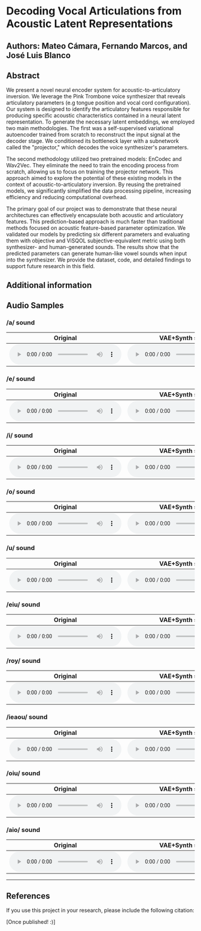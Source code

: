 # Decoding Vocal Articulations from Acoustic Latent Representations

## Authors: Mateo Cámara, Fernando Marcos, and José Luis Blanco

## Abstract

We present a novel neural encoder system for acoustic-to-articulatory inversion. We leverage the Pink Trombone voice synthesizer that reveals articulatory parameters (e.g tongue position and vocal cord configuration). Our system is designed to identify the articulatory features responsible for producing specific acoustic characteristics contained in a neural latent representation. To generate the necessary latent embeddings, we employed two main methodologies. The first was a self-supervised variational autoencoder trained from scratch to reconstruct the input signal at the decoder stage. We conditioned its bottleneck layer with a subnetwork called the "projector," which decodes the voice synthesizer's parameters.

The second methodology utilized two pretrained models: EnCodec and Wav2Vec. They eliminate the need to train the encoding process from scratch, allowing us to focus on training the projector network. This approach aimed to explore the potential of these existing models in the context of acoustic-to-articulatory inversion. By reusing the pretrained models, we significantly simplified the data processing pipeline, increasing efficiency and reducing computational overhead.

The primary goal of our project was to demonstrate that these neural architectures can effectively encapsulate both acoustic and articulatory features. This prediction-based approach is much faster than traditional methods focused on acoustic feature-based parameter optimization. We validated our models by predicting six different parameters and evaluating them with objective and ViSQOL subjective-equivalent metric using both synthesizer- and human-generated sounds. The results show that the predicted parameters can generate human-like vowel sounds when input into the synthesizer. We provide the dataset, code, and detailed findings to support future research in this field.

## Additional information


## Audio Samples

### /a/ sound

| Original | VAE+Synth slow | VAE+Synth fast | Wav2vec slow | Wav2vec fast | Encodec slow | Encodec fast |
| --- | --- | --- | --- | --- | --- | --- |
| <audio controls><source src="original\a.wav"></audio> | <audio controls><source src="regen\a_filtered_betaVAESynth_dynamic_version_1.wav"></audio> | <audio controls><source src="regen\a_filtered_betaVAESynth_dynamic_10changes_version_2.wav"></audio> | <audio controls><source src="regen\a_filtered_wav2vec_dynamic_version_1.wav"></audio> | <audio controls><source src="regen\a_filtered_wav2vec_dynamic_10changes_version_1.wav"></audio> | <audio controls><source src="regen\a_filtered_encodec_dynamic_version_1.wav"></audio> | <audio controls><source src="regen\a_filtered_encodec_dynamic_10changes_version_1.wav"></audio> |

### /e/ sound

| Original | VAE+Synth slow | VAE+Synth fast | Wav2vec slow | Wav2vec fast | Encodec slow | Encodec fast |
| --- | --- | --- | --- | --- | --- | --- |
| <audio controls><source src="original\e.wav"></audio> | <audio controls><source src="regen\e_filtered_betaVAESynth_dynamic_version_1.wav"></audio> | <audio controls><source src="regen\e_filtered_betaVAESynth_dynamic_10changes_version_2.wav"></audio> | <audio controls><source src="regen\e_filtered_wav2vec_dynamic_version_1.wav"></audio> | <audio controls><source src="regen\e_filtered_wav2vec_dynamic_10changes_version_1.wav"></audio> | <audio controls><source src="regen\e_filtered_encodec_dynamic_version_1.wav"></audio> | <audio controls><source src="regen\e_filtered_encodec_dynamic_10changes_version_1.wav"></audio> |

### /i/ sound

| Original | VAE+Synth slow | VAE+Synth fast | Wav2vec slow | Wav2vec fast | Encodec slow | Encodec fast |
| --- | --- | --- | --- | --- | --- | --- |
| <audio controls><source src="original\i.wav"></audio> | <audio controls><source src="regen\i_filtered_betaVAESynth_dynamic_version_1.wav"></audio> | <audio controls><source src="regen\i_filtered_betaVAESynth_dynamic_10changes_version_2.wav"></audio> | <audio controls><source src="regen\i_filtered_wav2vec_dynamic_version_1.wav"></audio> | <audio controls><source src="regen\i_filtered_wav2vec_dynamic_10changes_version_1.wav"></audio> | <audio controls><source src="regen\i_filtered_encodec_dynamic_version_1.wav"></audio> | <audio controls><source src="regen\i_filtered_encodec_dynamic_10changes_version_1.wav"></audio> |

### /o/ sound

| Original | VAE+Synth slow | VAE+Synth fast | Wav2vec slow | Wav2vec fast | Encodec slow | Encodec fast |
| --- | --- | --- | --- | --- | --- | --- |
| <audio controls><source src="original\o.wav"></audio> | <audio controls><source src="regen\o_filtered_betaVAESynth_dynamic_version_1.wav"></audio> | <audio controls><source src="regen\o_filtered_betaVAESynth_dynamic_10changes_version_2.wav"></audio> | <audio controls><source src="regen\o_filtered_wav2vec_dynamic_version_1.wav"></audio> | <audio controls><source src="regen\o_filtered_wav2vec_dynamic_10changes_version_1.wav"></audio> | <audio controls><source src="regen\o_filtered_encodec_dynamic_version_1.wav"></audio> | <audio controls><source src="regen\o_filtered_encodec_dynamic_10changes_version_1.wav"></audio> |

### /u/ sound

| Original | VAE+Synth slow | VAE+Synth fast | Wav2vec slow | Wav2vec fast | Encodec slow | Encodec fast |
| --- | --- | --- | --- | --- | --- | --- |
| <audio controls><source src="original\u.wav"></audio> | <audio controls><source src="regen\u_filtered_betaVAESynth_dynamic_version_1.wav"></audio> | <audio controls><source src="regen\u_filtered_betaVAESynth_dynamic_10changes_version_2.wav"></audio> | <audio controls><source src="regen\u_filtered_wav2vec_dynamic_version_1.wav"></audio> | <audio controls><source src="regen\u_filtered_wav2vec_dynamic_10changes_version_1.wav"></audio> | <audio controls><source src="regen\u_filtered_encodec_dynamic_version_1.wav"></audio> | <audio controls><source src="regen\u_filtered_encodec_dynamic_10changes_version_1.wav"></audio> |

### /eiu/ sound

| Original | VAE+Synth slow | VAE+Synth fast | Wav2vec slow | Wav2vec fast | Encodec slow | Encodec fast |
| --- | --- | --- | --- | --- | --- | --- |
| <audio controls><source src="original\eiu.wav"></audio> | <audio controls><source src="regen\eiu_filtered_betaVAESynth_dynamic_version_1.wav"></audio> | <audio controls><source src="regen\eiu_filtered_betaVAESynth_dynamic_10changes_version_2.wav"></audio> | <audio controls><source src="regen\eiu_filtered_wav2vec_dynamic_version_1.wav"></audio> | <audio controls><source src="regen\eiu_filtered_wav2vec_dynamic_10changes_version_1.wav"></audio> | <audio controls><source src="regen\eiu_filtered_encodec_dynamic_version_1.wav"></audio> | <audio controls><source src="regen\eiu_filtered_encodec_dynamic_10changes_version_1.wav"></audio> |

### /roy/ sound

| Original | VAE+Synth slow | VAE+Synth fast | Wav2vec slow | Wav2vec fast | Encodec slow | Encodec fast |
| --- | --- | --- | --- | --- | --- | --- |
| <audio controls><source src="original\roy.wav"></audio> | <audio controls><source src="regen\roy_filtered_betaVAESynth_dynamic_version_1.wav"></audio> | <audio controls><source src="regen\roy_filtered_betaVAESynth_dynamic_10changes_version_2.wav"></audio> | <audio controls><source src="regen\roy_filtered_wav2vec_dynamic_version_1.wav"></audio> | <audio controls><source src="regen\roy_filtered_wav2vec_dynamic_10changes_version_1.wav"></audio> | <audio controls><source src="regen\roy_filtered_encodec_dynamic_version_1.wav"></audio> | <audio controls><source src="regen\roy_filtered_encodec_dynamic_10changes_version_1.wav"></audio> |

### /ieaou/ sound

| Original | VAE+Synth slow | VAE+Synth fast | Wav2vec slow | Wav2vec fast | Encodec slow | Encodec fast |
| --- | --- | --- | --- | --- | --- | --- |
| <audio controls><source src="original\ieaou.wav"></audio> | <audio controls><source src="regen\ieaou_filtered_betaVAESynth_dynamic_version_1.wav"></audio> | <audio controls><source src="regen\ieaou_filtered_betaVAESynth_dynamic_10changes_version_2.wav"></audio> | <audio controls><source src="regen\ieaou_filtered_wav2vec_dynamic_version_1.wav"></audio> | <audio controls><source src="regen\ieaou_filtered_wav2vec_dynamic_10changes_version_1.wav"></audio> | <audio controls><source src="regen\ieaou_filtered_encodec_dynamic_version_1.wav"></audio> | <audio controls><source src="regen\ieaou_filtered_encodec_dynamic_10changes_version_1.wav"></audio> |

### /oiu/ sound

| Original | VAE+Synth slow | VAE+Synth fast | Wav2vec slow | Wav2vec fast | Encodec slow | Encodec fast |
| --- | --- | --- | --- | --- | --- | --- |
| <audio controls><source src="original\oiu.wav"></audio> | <audio controls><source src="regen\oiu_filtered_betaVAESynth_dynamic_version_1.wav"></audio> | <audio controls><source src="regen\oiu_filtered_betaVAESynth_dynamic_10changes_version_2.wav"></audio> | <audio controls><source src="regen\oiu_filtered_wav2vec_dynamic_version_1.wav"></audio> | <audio controls><source src="regen\oiu_filtered_wav2vec_dynamic_10changes_version_1.wav"></audio> | <audio controls><source src="regen\oiu_filtered_encodec_dynamic_version_1.wav"></audio> | <audio controls><source src="regen\oiu_filtered_encodec_dynamic_10changes_version_1.wav"></audio> |

### /aio/ sound

| Original | VAE+Synth slow | VAE+Synth fast | Wav2vec slow | Wav2vec fast | Encodec slow | Encodec fast |
| --- | --- | --- | --- | --- | --- | --- |
| <audio controls><source src="original\aio.wav"></audio> | <audio controls><source src="regen\aio_filtered_betaVAESynth_dynamic_version_1.wav"></audio> | <audio controls><source src="regen\aio_filtered_betaVAESynth_dynamic_10changes_version_2.wav"></audio> | <audio controls><source src="regen\aio_filtered_wav2vec_dynamic_version_1.wav"></audio> | <audio controls><source src="regen\aio_filtered_wav2vec_dynamic_10changes_version_1.wav"></audio> | <audio controls><source src="regen\aio_filtered_encodec_dynamic_version_1.wav"></audio> | <audio controls><source src="regen\aio_filtered_encodec_dynamic_10changes_version_1.wav"></audio> |

---

## References

If you use this project in your research, please include the following citation:

[Once published! :)]